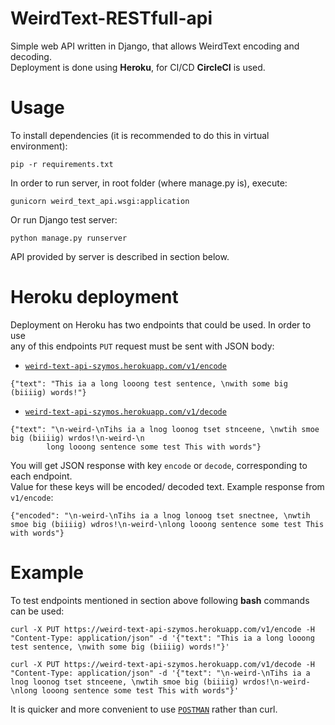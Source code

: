 # WeirdText-RESTfull-api

Simple web API written in Django, that allows WeirdText encoding and decoding.  
Deployment is done using **Heroku**, for CI/CD **CircleCI** is used.

# Usage
To install dependencies (it is recommended to do this in virtual environment):  
```
pip -r requirements.txt
```
In order to run server, in root folder (where manage.py is), execute:
```
gunicorn weird_text_api.wsgi:application
```
Or run Django test server:
```
python manage.py runserver
```
API provided by server is described in section below.

# Heroku deployment
Deployment on Heroku has two endpoints that could be used. In order to use  
any of this endpoints `PUT` request must be sent with JSON body:
* [`weird-text-api-szymos.herokuapp.com/v1/encode`](https://weird-text-api-szymos.herokuapp.com/v1/encode)  
```
{"text": "This ia a long looong test sentence, \nwith some big (biiiig) words!"}
```  
* [`weird-text-api-szymos.herokuapp.com/v1/decode`](https://weird-text-api-szymos.herokuapp.com/v1/decode)  
```
{"text": "\n-weird-\nTihs ia a lnog loonog tset stnceene, \nwtih smoe big (biiiig) wrdos!\n-weird-\n
        long looong sentence some test This with words"}
```  

You will get JSON response with key `encode` or `decode`, corresponding to each endpoint.  
Value for these keys will be encoded/ decoded text. Example response from `v1/encode`:  
```
{"encoded": "\n-weird-\nTihs ia a lnog lonoog tset snectnee, \nwtih smoe big (biiiig) wdros!\n-weird-\nlong looong sentence some test This with words"}
```

# Example
To test endpoints mentioned in section above following **bash** commands can be used:
```
curl -X PUT https://weird-text-api-szymos.herokuapp.com/v1/encode -H "Content-Type: application/json" -d '{"text": "This ia a long looong test sentence, \nwith some big (biiiig) words!"}'
```
```
curl -X PUT https://weird-text-api-szymos.herokuapp.com/v1/decode -H "Content-Type: application/json" -d '{"text": "\n-weird-\nTihs ia a lnog loonog tset stnceene, \nwtih smoe big (biiiig) wrdos!\n-weird-\nlong looong sentence some test This with words"}'
```
It is quicker and more convenient to use [`POSTMAN`](https://www.postman.com/) rather than curl.
